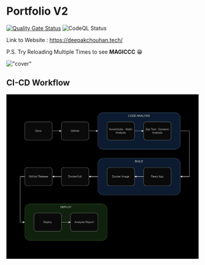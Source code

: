 # Portfolio V2

[![Quality Gate Status](https://sonarcloud.io/api/project_badges/measure?project=deepak-chouhan_Portfolio-V2&metric=alert_status)](https://sonarcloud.io/summary/new_code?id=deepak-chouhan_Portfolio-V2) 
![CodeQL Status](https://github.com/deepak-chouhan/Portfolio-V2/workflows/CodeQL/badge.svg)

Link to Website : https://deepakchouhan.tech/

P.S. Try Reloading Multiple Times to see **MAGICCC** 😁

!["cover"](https://deepakchouhan.netlify.app/deepak_chouhan.png)


## CI-CD Workflow

!["Workflow](./diagram/workflow.jpg)

